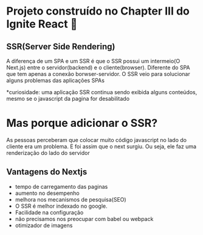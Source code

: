 # Projeto construído no Chapter III do Ignite React 🚀
## SSR(Server Side Rendering)

A diferença de um SPA e um SSR é que o SSR possui um intermeio(O Next.js) entre o servidor(backend) e o cliente(browser). Diferente do SPA que tem apenas a conexão borwser-servidor. O SSR veio para solucionar alguns problemas das aplicações SPAs

*curiosidade: uma aplicação SSR continua sendo exibida alguns conteúdos, mesmo se o javascript da pagina for desabilitado

# Mas porque adicionar o SSR?

As pessoas perceberam que colocar muito código javascript no lado do cliente era um problema. E foi assim que o next surgiu. Ou seja, ele faz uma renderização do lado do servidor

## Vantagens do Nextjs

- tempo de carregamento das paginas
- aumento no desempenho
- melhora nos mecanismos de pesquisa(SEO)
- O SSR é melhor indexado no google.
- Facilidade na configuração
- não precisamos nos preocupar com babel ou webpack
- otimizador de imagens

